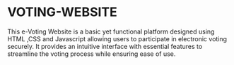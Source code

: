 # VOTING-WEBSITE
This e-Voting Website is a basic yet functional platform designed using HTML ,CSS and Javascript allowing users to participate in electronic voting securely. It provides an intuitive interface with essential features to streamline the voting process while ensuring ease of use.
